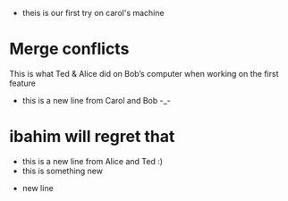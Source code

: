 * theis is our first try on carol's machine
# Merge conflicts
This is what Ted & Alice did on Bob’s computer when working on the first feature
* this is a new line from Carol and Bob -_-

# ibahim will regret that

* this is a new line from Alice and Ted :) 
* this is something new
- new line

